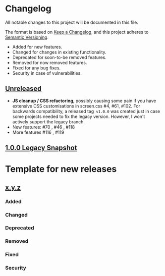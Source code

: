 # Changelog

All notable changes to this project will be documented in this file.

The format is based on [Keep a Changelog](https://keepachangelog.com/en/1.0.0/),
and this project adheres to [Semantic Versioning](https://semver.org/spec/v2.0.0.html).

* Added for new features.
* Changed for changes in existing functionality.
* Deprecated for soon-to-be removed features.
* Removed for now removed features.
* Fixed for any bug fixes.
* Security in case of vulnerabilities.

## [Unreleased](https://github.com/zjedi/singlepage/compare/v.1.0.0...master)

- **JS cleanup / CSS refactoring**, possibly causing some pain if you have extensive CSS customisations in screen.css #4, #61, #102. For backwards compatibility, a released tag` v1.0.0` was created just in case some projects needed to fix the legacy version. However, I won't actively support the legacy branch.
- New features: #70 , #46 , #118
- More features #116 , #119

## [1.0.0 Legacy Snapshot](https://github.com/zjedi/singlepage/releases/tag/v.1.0.0)

# Template for new releases
## [x.y.z](https://github.com/zjedi/singlepage/compare/v1.0.0...vx.y.z)

### Added
### Changed
### Deprecated
### Removed
### Fixed
### Security
